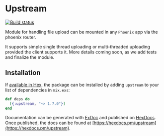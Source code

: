 # Upstream

[![Build status](https://badge.buildkite.com/ee2ae25e635383a904e143c59088604087d7d405213b3df2cb.svg)](https://buildkite.com/upmaru/upstream)

Module for handling file upload can be mounted in any `Phoenix` app via the phoenix router.

It supports simple single thread uploading or multi-threaded uploading provided the client supports it. More details coming soon, as we add tests and finalize the module.

## Installation

If [available in Hex](https://hex.pm/docs/publish), the package can be installed
by adding `upstream` to your list of dependencies in `mix.exs`:

```elixir
def deps do
  [{:upstream, "~> 1.7.0"}]
end
```

Documentation can be generated with [ExDoc](https://github.com/elixir-lang/ex_doc)
and published on [HexDocs](https://hexdocs.pm). Once published, the docs can
be found at [https://hexdocs.pm/upstream](https://hexdocs.pm/upstream).

